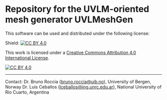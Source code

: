 # Repository for the UVLM-oriented mesh generator UVLMeshGen

This software can be used and distributed under the following license:

Shield: [![CC BY 4.0][cc-by-shield]][cc-by]

This work is licensed under a
[Creative Commons Attribution 4.0 International License][cc-by].

[![CC BY 4.0][cc-by-image]][cc-by]

[cc-by]: http://creativecommons.org/licenses/by/4.0/
[cc-by-image]: https://i.creativecommons.org/l/by/4.0/88x31.png
[cc-by-shield]: https://img.shields.io/badge/License-CC%20BY%204.0-lightgrey.svg

----------------------------------------------------------------------------------------------------
Contact: Dr. Bruno Roccia (bruno.roccia@uib.no), University of Bergen, Norway
         Dr. Luis Ceballos (lceballos@ing.unrc.edu.ar), National University of Río Cuarto, Argentina
